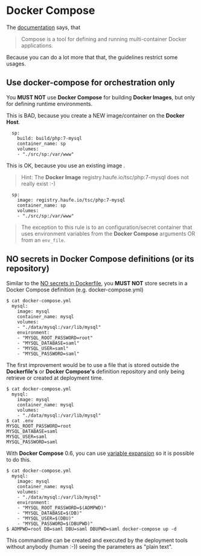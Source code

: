 # Docker Compose

The [documentation](https://docs.docker.com/compose/overview/) says, that

> Compose is a tool for defining and running multi-container Docker applications.

Because you can do a lot more that that, the guidelines restrict some usages.

## Use docker-compose for orchestration only
You **MUST NOT** use **Docker Compose** for building **Docker Images**, but only for defining runtime environments.

This is BAD, because you create a NEW image/container on the **Docker Host**.

	  sp:
	    build: build/php:7-mysql
	    container_name: sp
	    volumes:
	    - "./src/sp:/var/www"

This is OK, because you use an existing image .

> Hint: The **Docker Image** registry.haufe.io/tsc/php:7-mysql does not really exist :-)

	  sp:
	    image: registry.haufe.io/tsc/php:7-mysql
	    container_name: sp
	    volumes:
	    - "./src/sp:/var/www"

> The exception to this rule is to an configuration/secret container that uses environment variables from the **Docker Compose** arguments OR from an `env_file`.

## NO secrets in **Docker Compose** definitions (or its repository)

Similar to the [NO secrets in Dockerfile](Dockerfile.md#no-secrets-in-dockerfile-or-its-repository), you **MUST NOT** store secrets in a Docker Compose definition (e.g. docker-compose.yml)

	$ cat docker-compose.yml
	  mysql:
	    image: mysql
	    container_name: mysql
	    volumes:
	    - "./data/mysql:/var/lib/mysql"
	    environment:
	    - "MYSQL_ROOT_PASSWORD=root"
	    - "MYSQL_DATABASE=saml"
	    - "MYSQL_USER=saml"
	    - "MYSQL_PASSWORD=saml"

The first improvement would be to use a file that is stored outside the **Dockerfile's** or **Docker Compose's** definition repository and only being retrieve or created at deployment time.

	$ cat docker-compose.yml
	  mysql:
	    image: mysql
	    container_name: mysql
	    volumes:
	    - "./data/mysql:/var/lib/mysql"
	$ cat .env
	MYSQL_ROOT_PASSWORD=root
	MYSQL_DATABASE=saml
	MYSQL_USER=saml
	MYSQL_PASSWORD=saml

With **Docker Compose** 0.6, you can use [variable expansion](https://docs.docker.com/compose/compose-file/#variable-substitution) so it is possible to do this.

	$ cat docker-compose.yml
	  mysql:
        image: mysql
        container_name: mysql
        volumes:
        - "./data/mysql:/var/lib/mysql"
        environment:
        - "MYSQL_ROOT_PASSWORD=$(ADMPWD)"
        - "MYSQL_DATABASE=$(DB)"
        - "MYSQL_USER=$(DBU)"
        - "MYSQL_PASSWORD=$(DBUPWD)"
	$ ADMPWD=root DB=saml DBU=saml DBUPWD=saml docker-compose up -d

This commandline can be created and executed by the deployment tools without anybody (human :-)) seeing the parameters as "plain text".